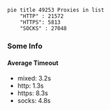 
```mermaid
pie title 49253 Proxies in list
    "HTTP" : 21572
    "HTTPS": 5813
    "SOCKS" : 27048
```

### Some Info
#### Average Timeout

- mixed: 3.2s
- http: 1.3s
- https: 8.3s
- socks: 4.8s